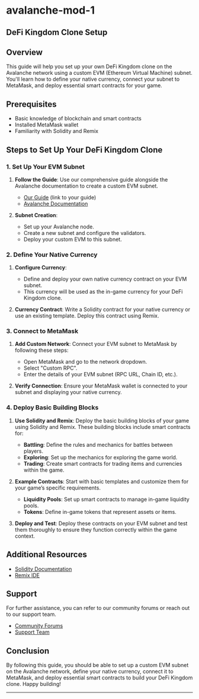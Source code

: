 # avalanche-mod-1

## DeFi Kingdom Clone Setup 

## Overview

This guide will help you set up your own DeFi Kingdom clone on the Avalanche network using a custom EVM (Ethereum Virtual Machine) subnet. You'll learn how to define your native currency, connect your subnet to MetaMask, and deploy essential smart contracts for your game.

## Prerequisites

- Basic knowledge of blockchain and smart contracts
- Installed MetaMask wallet
- Familiarity with Solidity and Remix

## Steps to Set Up Your DeFi Kingdom Clone

### 1. Set Up Your EVM Subnet

1. **Follow the Guide**: Use our comprehensive guide alongside the Avalanche documentation to create a custom EVM subnet. 
   - [Our Guide](#) (link to your guide)
   - [Avalanche Documentation](https://docs.avax.network/)

2. **Subnet Creation**: 
   - Set up your Avalanche node.
   - Create a new subnet and configure the validators.
   - Deploy your custom EVM to this subnet.

### 2. Define Your Native Currency

1. **Configure Currency**:
   - Define and deploy your own native currency contract on your EVM subnet.
   - This currency will be used as the in-game currency for your DeFi Kingdom clone.
   
2. **Currency Contract**: Write a Solidity contract for your native currency or use an existing template. Deploy this contract using Remix.

### 3. Connect to MetaMask

1. **Add Custom Network**: Connect your EVM subnet to MetaMask by following these steps:
   - Open MetaMask and go to the network dropdown.
   - Select "Custom RPC".
   - Enter the details of your EVM subnet (RPC URL, Chain ID, etc.).

2. **Verify Connection**: Ensure your MetaMask wallet is connected to your subnet and displaying your native currency.

### 4. Deploy Basic Building Blocks

1. **Use Solidity and Remix**: Deploy the basic building blocks of your game using Solidity and Remix. These building blocks include smart contracts for:
   - **Battling**: Define the rules and mechanics for battles between players.
   - **Exploring**: Set up the mechanics for exploring the game world.
   - **Trading**: Create smart contracts for trading items and currencies within the game.

2. **Example Contracts**: Start with basic templates and customize them for your game’s specific requirements.
   - **Liquidity Pools**: Set up smart contracts to manage in-game liquidity pools.
   - **Tokens**: Define in-game tokens that represent assets or items.

3. **Deploy and Test**: Deploy these contracts on your EVM subnet and test them thoroughly to ensure they function correctly within the game context.

## Additional Resources

- [Solidity Documentation](https://soliditylang.org/docs/)
- [Remix IDE](https://remix.ethereum.org/)

## Support

For further assistance, you can refer to our community forums or reach out to our support team.

- [Community Forums](#)
- [Support Team](#)

## Conclusion

By following this guide, you should be able to set up a custom EVM subnet on the Avalanche network, define your native currency, connect it to MetaMask, and deploy essential smart contracts to build your DeFi Kingdom clone. Happy building!

---
